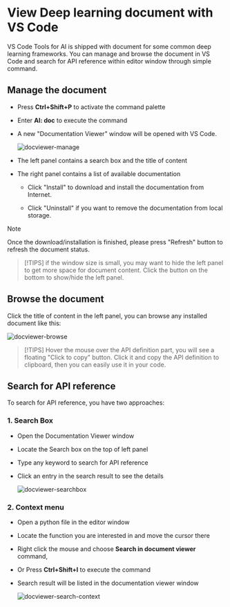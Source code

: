 # View Deep learning document with VS Code
VS Code Tools for AI is shipped with document for some common deep learning frameworks. You can manage and browse the document in VS Code and search for API reference within editor window through simple command.

## Manage the document
- Press **Ctrl+Shift+P** to activate the command palette
- Enter **AI: doc** to execute the command
- A new "Documentation Viewer" window will be opened with VS Code.

  ![docviewer-manage](/docs/media/docviewer/docviewer-manage.png)

- The left panel contains a search box and the title of content

- The right panel contains a list of available documentation
  
  - Click "Install" to download and install the documentation from Internet.
  
  - Click "Uninstall" if you want to remove the documentation from local storage.

> [!NOTE]
> Once the download/installation is finished, please press "Refresh" button to refresh the document status.

> [!TIPS]
> if the window size is small, you may want to hide the left panel to get more space for document content. Click the button on the bottom to show/hide the left panel.
  

## Browse the document
Click the title of content in the left panel, you can browse any installed document like this:

  ![docviewer-browse](/docs/media/docviewer/docviewer-browse.png)

> [!TIPS]
> Hover the mouse over the API definition part, you will see a floating "Click to copy" button. Click it and copy the API definition to clipboard, then you can easily use it in your code.

## Search for API reference
To search for API reference, you have two approaches:

### 1. Search Box
- Open the Documentation Viewer window
- Locate the Search box on the top of left panel
- Type any keyword to search for API reference
- Click an entry in the search result to see the details

  ![docviewer-searchbox](/docs/media/docviewer/docviewer-searchbox.png)

### 2. Context menu
- Open a python file in the editor window
- Locate the function you are interested in and move the cursor there
- Right click the mouse and choose **Search in document viewer** command, 
- Or Press **Ctrl+Shift+I** to execute the command
- Search result will be listed in the documentation viewer window

  ![docviewer-search-context](/docs/media/docviewer/docviewer-search-context.png)
